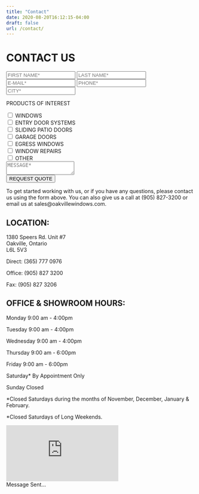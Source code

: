 ```yaml
---
title: "Contact"
date: 2020-08-20T16:12:15-04:00
draft: false
url: /contact/
---
```


<h1 class="title">CONTACT US</h1>
<div id="contact">
    <div id="form">
        <form autocomplete="on" id="contactForm">
            <div>
                <input type="text" name="fname" placeholder="FIRST NAME*" class="border" id="fname"/>
                <input type="text" name="lname" placeholder="LAST NAME*" class="border" id="lname"/>
            </div>
            <div>
                <input type="email" name="email" placeholder="E-MAIL*" class="border" id="email" />
                <input type="tel" name="phone" placeholder="PHONE*" class="border" id="phone" />
            </div>
            <div>
                <input type="text" name="city" placeholder="CITY*" class="border" id="city" />
            </div>
            <div id="checkboxes">
                <p class="grayTxt">PRODUCTS OF INTEREST</p>
                <div id="checks">
                    <div>
                        <input type="checkbox" id="windows" name="windows" />
                        <label for="windows" class="grayTxt">WINDOWS</label>
                    </div>
                    <div>
                        <input type="checkbox" id="entry" name="entry" />
                        <label for="entry" class="grayTxt">ENTRY DOOR SYSTEMS</label>
                    </div>
                    <div>
                        <input type="checkbox" id="sliding" name="sliding" />
                        <label for="sliding" class="grayTxt">SLIDING PATIO DOORS</label>
                    </div>
                    <div>
                        <input type="checkbox" id="garage" name="garage" />
                        <label for="garage" class="grayTxt">GARAGE DOORS</label>
                    </div>
                    <div>
                        <input type="checkbox" id="egress" name="egress" />
                        <label for="egress" class="grayTxt">EGRESS WINDOWS</label>
                    </div>
                    <div>
                        <input type="checkbox" id="repairs" name="repairs" />
                        <label for="repairs" class="grayTxt">WINDOW REPAIRS</label>
                    </div>
                    <div>
                        <input type="checkbox" id="other" name="other" />
                        <label for="other" class="grayTxt">OTHER</label>
                    </div>
                </div>
            </div>
            <div id="messageDiv">
                <textarea id="message" placeholder="MESSAGE*"></textarea>
            </div>
            <input type="submit" value="REQUEST QUOTE" id="submit" class="g-recaptcha" data-sitekey="6LePVLMZAAAAAPLLObfHwB3bRCZySVKpNHgZyIqw" data-callback='recaptchaCallback' data-action='submit' />
        </form>
        <div id="error" class="error"></div>
    </div>
    <div id="info">
        <p class="grayTxt">
            To get started working with us, or if you
            have any questions, please contact us
            using the form above. You can also give us
            a call at (905) 827-3200 or email us at
            sales@oakvillewindows.com.
        </p>
        <div id="location">
            <h2 class="grayTxt">LOCATION:</h2>
            <p class="orangeTxt">
                1380 Speers Rd. Unit #7<br />
                Oakville, Ontario<br />
                L6L 5V3
            </p>
        </div>
        <div id="phoneNumbers">
            <p>
                <span class="grayTxt">Direct: </span>
                <span class="orangeTxt">(365) 777 0976</span>
            </p>
            <p>
                <span class="grayTxt">Office: </span>
                <span class="orangeTxt">(905) 827 3200</span>
            </p>
            <p>
                <span class="grayTxt">Fax: </span>
                <span class="orangeTxt">(905) 827 3206</span>
            </p>
        </div>
        <div id="hours">
            <h2 class="grayTxt">OFFICE & SHOWROOM HOURS:</h2>
            <p class="orangeTxt">
                <span>Monday</span>
                <span>9:00 am - 4:00pm</span>
            </p>
            <p class="orangeTxt">
                <span>Tuesday</span>
                <span>9:00 am - 4:00pm</span>
            </p>
            <p class="orangeTxt">
                <span>Wednesday</span>
                <span>9:00 am - 4:00pm</span>
            </p>
            <p class="orangeTxt">
                <span>Thursday</span>
                <span>9:00 am - 6:00pm</span>
            </p>
            <p class="orangeTxt">
                <span>Friday</span>
                <span>9:00 am - 6:00pm</span>
            </p>
            <p class="orangeTxt">
                <span>Saturday<span class="gray">*</span></span>
                <span>By Appointment Only</span>
            </p>
            <p class="orangeTxt">
                <span>Sunday</span>
                <span>Closed</span>
            </p>
            <div class="grayTxt" id="exceptions">
                <p>*Closed Saturdays during the months of November, December, January & February.</p>
                <p>*Closed Saturdays of Long Weekends.</p>
            </div>
        </div>
    </div>
    <iframe src="https://www.google.com/maps/embed?pb=!1m18!1m12!1m3!1d2897.800801278461!2d-79.71486178383195!3d43.422988475303114!2m3!1f0!2f0!3f0!3m2!1i1024!2i768!4f13.1!3m3!1m2!1s0x882b5dba16866961%3A0x715961398c0fb8a8!2sOakville%20Windows%20%26%20Doors!5e0!3m2!1sen!2sca!4v1595081496207!5m2!1sen!2sca" frameborder="0" allowfullscreen="" aria-hidden="false" tabindex="0"></iframe>
</div>
<div id="snackbar">Message Sent...</div>


